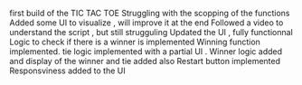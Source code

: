 first build of the TIC TAC TOE
Struggling with the scopping of the functions
Added some UI to visualize , will improve it at the end
Followed a video to understand the script , but still strugguling
Updated the UI , fully functionnal
Logic to check if there is a winner is implemented
Winning function implemented.
tie logic implemented with a partial UI .
Winner logic added and display of the winner and tie added also
Restart button implemented
Responsviness added to the UI

